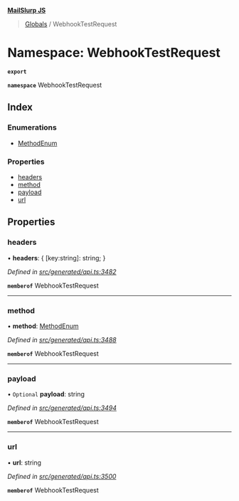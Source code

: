 **[MailSlurp JS](../README.md)**

> [Globals](../README.md) / WebhookTestRequest

# Namespace: WebhookTestRequest

**`export`** 

**`namespace`** WebhookTestRequest

## Index

### Enumerations

* [MethodEnum](../enums/webhooktestrequest.methodenum.md)

### Properties

* [headers](webhooktestrequest.md#headers)
* [method](webhooktestrequest.md#method)
* [payload](webhooktestrequest.md#payload)
* [url](webhooktestrequest.md#url)

## Properties

### headers

•  **headers**: { [key:string]: string;  }

*Defined in [src/generated/api.ts:3482](https://github.com/mailslurp/mailslurp-client/blob/8726614/src/generated/api.ts#L3482)*

**`memberof`** WebhookTestRequest

___

### method

•  **method**: [MethodEnum](../enums/webhooktestrequest.methodenum.md)

*Defined in [src/generated/api.ts:3488](https://github.com/mailslurp/mailslurp-client/blob/8726614/src/generated/api.ts#L3488)*

**`memberof`** WebhookTestRequest

___

### payload

• `Optional` **payload**: string

*Defined in [src/generated/api.ts:3494](https://github.com/mailslurp/mailslurp-client/blob/8726614/src/generated/api.ts#L3494)*

**`memberof`** WebhookTestRequest

___

### url

•  **url**: string

*Defined in [src/generated/api.ts:3500](https://github.com/mailslurp/mailslurp-client/blob/8726614/src/generated/api.ts#L3500)*

**`memberof`** WebhookTestRequest
